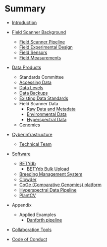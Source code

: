 # Summary

* [Introduction](README.md)
* [Field Scanner Background](chapter1.md)
   * [Field Scanner Pipeline](field_scanner_pipeline.md)
   * [Field Experimental Design](experimental_design.md)
   * [Field Sensors](sensors.md)
   * [Field Measurements](field_measurements.md)
* [Data Products](data_products.md)
   * Standards Committee
   * [Accessing Data](data_access.md)
   * [Data Levels](data_levels.md)
   * [Data Backups](data_backups.md)
   * [Existing Data Standards](existing_data_standards.md)
   * Field Scanner Data
      * [Raw Data and Metadata](lemnatec_field_scanner_output.md)
      * [Environmental Data](environmental_data.md)
      * [Hyperspectral Data](hyperspectral_data.md)
   * [Genomics](genomics_pipeline.md)
* [Cyberinfrastructure](cyberinfrastructure.md)
   * [Technical Team](people.md)
* [Software](software.md)
  * [BETYdb](betydb.md)
       * [BETYdb Bulk Upload](betydb_bulk_upload.md)
   * [Breeding Management System](breeding_management_system.md)
   * [Clowder](clowder.md)
   * [CoGe (Comparative Genomics) platform](coge_comparative_genomics_platform.md)
   * [Hyperspectral Data Pipeline](hyperspectral_data_pipeline.md)
   * [PlantCV](plantcv.md)

* Appendix
   * Applied Examples
       * [Danforth pipeline](danforth.md)
* [Collaboration Tools](collaboration_tools.md)
* [Code of Conduct](code_of_conduct.md)

